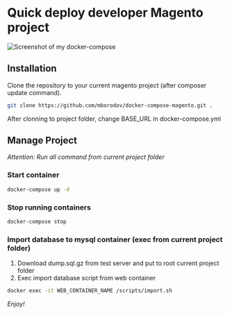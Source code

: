 # Quick deploy developer Magento project

![Screenshot of my docker-compose](http://i.imgur.com/EZ2q3Hb.jpg)

## Installation

Clone the repository to your current magento project (after composer update command).

```bash
git clone https://github.com/mborodov/docker-compose-magento.git .
```

After clonning to project folder, change BASE_URL in docker-compose.yml

## Manage Project

*Attention: Run all command from current project folder*

### Start container

```bash
docker-compose up -d
```
### Stop running containers

```bash
docker-compose stop
```
### Import database to mysql container (exec from current project folder)
1. Download dump.sql.gz from test server and put to root current project folder
2. Exec import database script from web container

```bash
docker exec -it WEB_CONTAINER_NAME /scripts/import.sh
```

*Enjoy!*

